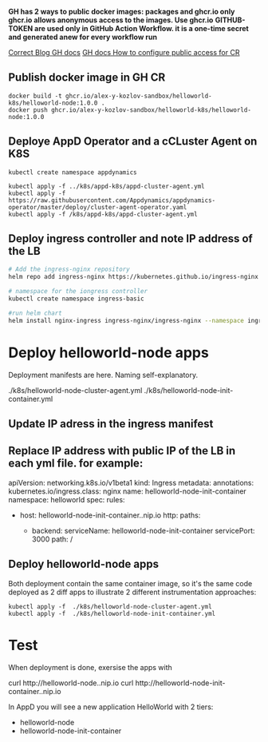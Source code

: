 **GH has 2 ways to public docker images: packages and ghcr.io only ghcr.io allows anonymous access to the images. Use ghcr.io**
**GITHUB-TOKEN are used only in GitHub Action Workflow. it is a one-time secret and generated anew for every workflow run**

[Correct Blog ](https://blog.bitsrc.io/using-github-container-registry-in-practice-295677c6f65e)
[GH docs](https://docs.github.com/en/github/authenticating-to-github/creating-a-personal-access-token)
[GH docs How to configure public access for CR](https://ghcr.io/en/packages/guides/configuring-access-control-and-visibility-for-container-images)

## Publish docker image in GH CR
```                                                                                                                                                              cat ~/gh-token.txt | docker login https://ghcr.io -u alex-y-kozlov --password-stdin
docker build -t ghcr.io/alex-y-kozlov-sandbox/helloworld-k8s/helloworld-node:1.0.0 .
docker push ghcr.io/alex-y-kozlov-sandbox/helloworld-k8s/helloworld-node:1.0.0
```
## Deploye AppD Operator and a cCLuster Agent on K8S

```
kubectl create namespace appdynamics

kubectl apply -f ../k8s/appd-k8s/appd-cluster-agent.yml
kubectl apply -f https://raw.githubusercontent.com/Appdynamics/appdynamics-operator/master/deploy/cluster-agent-operator.yaml
kubectl apply -f /k8s/appd-k8s/appd-cluster-agent.yml
```

## Deploy ingress controller and note IP address of the LB
```sh
# Add the ingress-nginx repository
helm repo add ingress-nginx https://kubernetes.github.io/ingress-nginx

# namespace for the iongress controller
kubectl create namespace ingress-basic

#run helm chart
helm install nginx-ingress ingress-nginx/ingress-nginx --namespace ingress-basic --set controller.replicaCount=2 --set controller.nodeSelector."beta\.kubernetes\.io/os"=linux --set defaultBackend.nodeSelector."beta\.kubernetes\.io/os"=linux --set controller.admissionWebhooks.patch.nodeSelector."beta\.kubernetes\.io/os"=linux   --set controller.service.externalTrafficPolicy=Local
```

# Deploy helloworld-node apps
Deployment manifests are here. Naming self-explanatory.

./k8s/helloworld-node-cluster-agent.yml
./k8s/helloworld-node-init-container.yml

## Update IP adress in the ingress manifest
Replace IP address with public IP of the LB in each yml file. for example:
---
apiVersion: networking.k8s.io/v1beta1
kind: Ingress
metadata:
  annotations:
    kubernetes.io/ingress.class: nginx
  name: helloworld-node-init-container
  namespace: helloworld
spec:
  rules:
  - host: helloworld-node-init-container.<Replace IP Address Here>.nip.io
    http:
      paths:
      - backend:
          serviceName: helloworld-node-init-container
          servicePort: 3000
        path: /

## Deploy helloworld-node apps
Both deployment contain the same container image, so it's the same code deployed as 2 diff apps to illustrate 2 different instrumentation approaches:

``` 
kubectl apply -f  ./k8s/helloworld-node-cluster-agent.yml
kubectl apply -f  ./k8s/helloworld-node-init-container.yml
```

# Test
When deployment is done, exersise the apps with

curl http://helloworld-node.<Replace IP Address Here>.nip.io
curl http://helloworld-node-init-container.<Replace IP Address Here>.nip.io

In AppD you will see a new application HelloWorld with 2 tiers:

- helloworld-node
- helloworld-node-init-container
